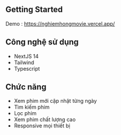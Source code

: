

## Getting Started

Demo : https://nghiemhongmovie.vercel.app/

## Công nghệ sử dụng 
- NextJS 14
- Tailwind
- Typescript

## Chức năng
- Xem phim mới cập nhật từng ngày
- Tìm kiếm phim
- Lọc phim
- Xem phim chất lượng cao
- Responsive mọi thiết bị